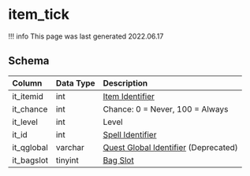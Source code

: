 # item_tick

!!! info
	This page was last generated 2022.06.17

## Schema

| Column | Data Type | Description |
| :--- | :--- | :--- |
| it_itemid | int | [Item Identifier](items.md) |
| it_chance | int | Chance: 0 = Never, 100 = Always |
| it_level | int | Level |
| it_id | int | [Spell Identifier](../../schema/spells/spells_new.md) |
| it_qglobal | varchar | [Quest Global Identifier](../../schema/data-storage/quest_globals.md) (Deprecated) |
| it_bagslot | tinyint | [Bag Slot](../../../../server/inventory/inventory-slots) |

